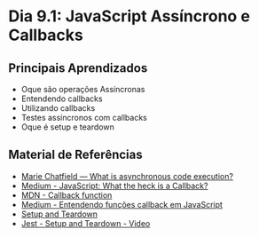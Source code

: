 # Dia 9.1: JavaScript Assíncrono e Callbacks

## Principais Aprendizados

- Oque são operações Assíncronas
- Entendendo callbacks
- Utilizando callbacks
- Testes assíncronos com callbacks
- Oque é setup e teardown

## Material de Referências

- [Marie Chatfield — What is asynchronous code execution?](http://mariechatfield.com/tutorials/explanations/asynchronous-code.html)
- [Medium - JavaScript: What the heck is a Callback?](https://codeburst.io/javascript-what-the-heck-is-a-callback-aba4da2deced?gi=146b48b750e8)
- [MDN - Callback function](https://developer.mozilla.org/en-US/docs/Glossary/Callback_function)
- [Medium - Entendendo funções callback em JavaScript](https://medium.com/totvsdevelopers/entendendo-fun%C3%A7%C3%B5es-callback-em-javascript-7b500dc7fa22)
- [Setup and Teardown](https://jestjs.io/docs/setup-teardown)
- [Jest - Setup and Teardown - Video](https://www.youtube.com/watch?v=wWx9uZa-Wnk)
